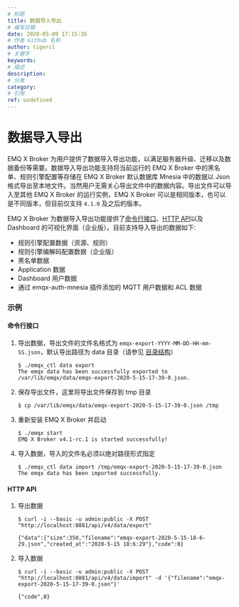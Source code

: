 ```yaml
---
# 标题
title: 数据导入导出
# 编写日期
date: 2020-05-09 17:15:26
# 作者 Github 名称
author: tigercl
# 关键字
keywords:
# 描述
description:
# 分类
category: 
# 引用
ref: undefined
---
```


# 数据导入导出

EMQ X Broker 为用户提供了数据导入导出功能，以满足服务器升级、迁移以及数据备份等需要。数据导入导出功能支持将当前运行的 EMQ X Broker 中的黑名单、规则引擎配置等存储在 EMQ X Broker 默认数据库 Mnesia 中的数据以 Json 格式导出至本地文件。当然用户无需关心导出文件中的数据内容。导出文件可以导入至其他 EMQ X Broker 的运行实例，EMQ X Broker 可以是相同版本，也可以是不同版本，但目前仅支持 `4.1.0` 及之后的版本。

EMQ X Broker 为数据导入导出功能提供了[命令行接口](./cli.md#endpoint-data-import-and-export)、[HTTP API](./http-api.md#endpoint-data-import-and-export)以及 Dashboard 的可视化界面（企业版）。目前支持导入导出的数据如下:

- 规则引擎配置数据（资源、规则）
- 规则引擎编解码配置数据（企业版）
- 黑名单数据
- Application 数据
- Dashboard 用户数据
- 通过 emqx-auth-mnesia 插件添加的 MQTT 用户数据和 ACL 数据

### 示例

#### 命令行接口

1. 导出数据，导出文件的文件名格式为 `emqx-export-YYYY-MM-DD-HH-mm-SS.json`，默认导出路径为 data 目录（请参见 [目录结构](../getting-started/directory.md)）

    ```
    $ ./emqx_ctl data export
    The emqx data has been successfully exported to /var/lib/emqx/data/emqx-export-2020-5-15-17-39-0.json.
    ```
2. 保存导出文件，这里将导出文件保存到 tmp 目录

   ```
   $ cp /var/lib/emqx/data/emqx-export-2020-5-15-17-39-0.json /tmp
   ```

3. 重新安装 EMQ X Broker 并启动

   ```
   $ ./emqx start
   EMQ X Broker v4.1-rc.1 is started successfully!
   ```

4. 导入数据，导入的文件名必须以绝对路径形式指定

    ```
    $ ./emqx_ctl data import /tmp/emqx-export-2020-5-15-17-39-0.json
    The emqx data has been imported successfully.
    ```

#### HTTP API

1. 导出数据

   ```
   $ curl -i --basic -u admin:public -X POST "http://localhost:8081/api/v4/data/export"

   {"data":{"size":350,"filename":"emqx-export-2020-5-15-18-6-29.json","created_at":"2020-5-15 18:6:29"},"code":0}
   ```

2. 导入数据

    ```
    $ curl -i --basic -u admin:public -X POST "http://localhost:8081/api/v4/data/import" -d '{"filename":"emqx-export-2020-5-15-17-39-0.json"}'

    {"code",0}
    ```
